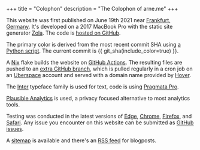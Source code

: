 
+++
title = "Colophon"
description = "The Colophon of arne.me"
+++

This website was first published on June 19th 2021 near 
[Frankfurt, Germany](https://frankfurt.de). 
It's developed on a 2017 MacBook Pro with the static site generator
[Zola](https://www.getzola.org).
The code is [hosted on GitHub](https://github.com/bahlo/arne.me).

The primary color is derived from the most recent commit SHA using 
[a Python script](https://github.com/bahlo/arne.me/blob/main/scripts/embed_revision.py).
The current commit is {{ git_sha(include_color=true) }}.

A [Nix](https://nixos.org) flake builds the website on
[GitHub Actions](https://github.com/features/actions).
The resulting files are pushed to an 
[extra GitHub branch](https://github.com/bahlo/arne.me/tree/site), which is
pulled regularly in a cron job on an [Uberspace](https://uberspace.de) account
and served with a domain name provided by [Hover](https://hover.com). 

The [Inter](https://rsms.me/inter/) typeface family is used for text, code is
using [Pragmata Pro](https://fsd.it/shop/fonts/pragmatapro/).

[Plausible Analytics](https://plausible.io) is used, a privacy focused 
alternative to most analytics tools.

Testing was conducted in the latest versions of
[Edge](https://www.microsoft.com/en-us/windows/microsoft-edge/microsoft-edge),
[Chrome](https://www.google.com/chrome/),
[Firefox](https://www.mozilla.org/en-US/firefox/new/), 
and [Safari](http://www.apple.com/safari/).
Any issue you encounter on this website can be submitted as 
[GitHub issues](https://github.com/bahlo/arne.me/issues/new).

A [sitemap](/sitemap.xml) is available and there's an 
[RSS feed](/atom.xml) for blogposts.